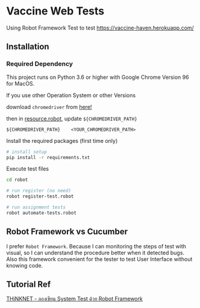 # Vaccine Web Tests

Using Robot Framework Test to test https://vaccine-haven.herokuapp.com/

<!-- How to run your tests. -->

## Installation

### Required Dependency

This project runs on Python 3.6 or higher with Google Chrome Version 96 for MacOS.

If you use other Operation System or other Versions

download `chromedriver` from [here!](https://sites.google.com/chromium.org/driver/home)

then in [resource.robot](robot/resource.robot), update `${CHROMEDRIVER_PATH}`

```.robot
${CHROMEDRIVER_PATH}    <YOUR_CHROMEDRIVER_PATH>
```

Install the required packages (first time only)

```bash
# install setup
pip install -r requirements.txt
```

Execute test files

```bash
cd robot

# run register (no need)
robot register-test.robot

# run assignment tests
robot automate-tests.robot
```

## Robot Framework vs Cucumber

I prefer `Robot Framework`. Because I can monitoring the steps of test with visual, so I can understand the procedure better when it detected bugs. Also this framework convenient for the tester to test User Interface without knowing code.

## Tutorial Ref

[THiNKNET - ลองเขียน System Test ด้วย Robot Framework](https://engineering.thinknet.co.th/%E0%B8%A5%E0%B8%AD%E0%B8%87%E0%B9%80%E0%B8%82%E0%B8%B5%E0%B8%A2%E0%B8%99-system-test-%E0%B8%94%E0%B9%89%E0%B8%A7%E0%B8%A2-robot-framework-d1383775be06)
